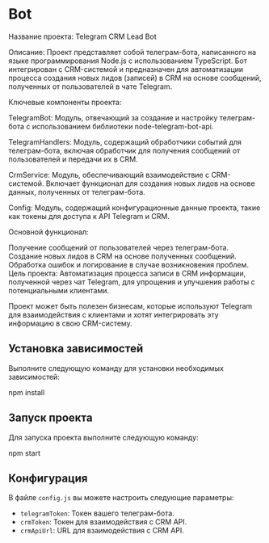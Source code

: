 # Bot

Название проекта: Telegram CRM Lead Bot

Описание:
Проект представляет собой телеграм-бота, написанного на языке программирования Node.js с использованием TypeScript. Бот интегрирован с CRM-системой и предназначен для автоматизации процесса создания новых лидов (записей) в CRM на основе сообщений, полученных от пользователей в чате Telegram.

Ключевые компоненты проекта:

TelegramBot: Модуль, отвечающий за создание и настройку телеграм-бота с использованием библиотеки node-telegram-bot-api.

TelegramHandlers: Модуль, содержащий обработчики событий для телеграм-бота, включая обработчик для получения сообщений от пользователей и передачи их в CRM.

CrmService: Модуль, обеспечивающий взаимодействие с CRM-системой. Включает функционал для создания новых лидов на основе данных, полученных от телеграм-бота.

Config: Модуль, содержащий конфигурационные данные проекта, такие как токены для доступа к API Telegram и CRM.

Основной функционал:

Получение сообщений от пользователей через телеграм-бота.
Создание новых лидов в CRM на основе полученных сообщений.
Обработка ошибок и логирование в случае возникновения проблем.
Цель проекта:
Автоматизация процесса записи в CRM информации, полученной через чат Telegram, для упрощения и улучшения работы с потенциальными клиентами.

Проект может быть полезен бизнесам, которые используют Telegram для взаимодействия с клиентами и хотят интегрировать эту информацию в свою CRM-систему.

## Установка зависимостей

Выполните следующую команду для установки необходимых зависимостей:

npm install

## Запуск проекта

Для запуска проекта выполните следующую команду:

npm start

## Конфигурация

В файле `config.js` вы можете настроить следующие параметры:

- `telegramToken`: Токен вашего телеграм-бота.
- `crmToken`: Токен для взаимодействия с CRM API.
- `crmApiUrl`: URL для взаимодействия с CRM API.
